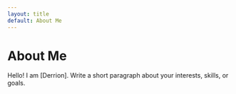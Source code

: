 ```yaml
---
layout: title 
default: About Me
---
```

# About Me
Hello! I am [Derrion].
Write a short paragraph about your interests, skills, or goals.

